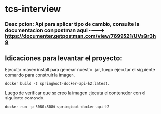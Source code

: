 # tcs-interview
### Descipcion:  Api para aplicar tipo de cambio, consulte la documentacion con postman aqui ----> https://documenter.getpostman.com/view/7699521/UVsQr3h9

## Idicaciones para levantar el proyecto:
Ejecutar maven install para generar nuestro .jar, luego ejecutar el siguiente comando para construir la imagen.
```
docker build -t springboot-docker-api-h2:latest.
```
Luego de verificar que se creo la imagen ejecuta el contenedor con el siguiente comando.
```
docker run -p 8080:8080 springboot-docker-api-h2
```